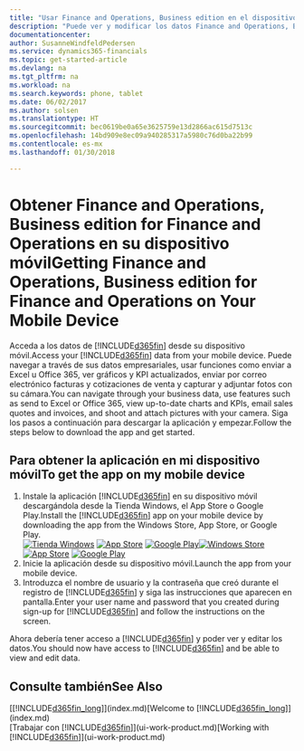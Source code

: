 ```yaml
---
title: "Usar Finance and Operations, Business edition en el dispositivo móvil | Documentos de Microsoft"
description: "Puede ver y modificar los datos Finance and Operations, Business edition en su teléfono o tableta."
documentationcenter: 
author: SusanneWindfeldPedersen
ms.service: dynamics365-financials
ms.topic: get-started-article
ms.devlang: na
ms.tgt_pltfrm: na
ms.workload: na
ms.search.keywords: phone, tablet
ms.date: 06/02/2017
ms.author: solsen
ms.translationtype: HT
ms.sourcegitcommit: bec0619be0a65e3625759e13d2866ac615d7513c
ms.openlocfilehash: 14bd909e8ec09a940285317a5980c76d0ba22b99
ms.contentlocale: es-mx
ms.lasthandoff: 01/30/2018

---
```


# <a name="getting-finance-and-operations-business-edition-for-finance-and-operations-on-your-mobile-device"></a><span data-ttu-id="2499b-103">Obtener Finance and Operations, Business edition for Finance and Operations en su dispositivo móvil</span><span class="sxs-lookup"><span data-stu-id="2499b-103">Getting Finance and Operations, Business edition for Finance and Operations on Your Mobile Device</span></span>
<span data-ttu-id="2499b-104">Acceda a los datos de [!INCLUDE[d365fin](includes/d365fin_md.md)] desde su dispositivo móvil.</span><span class="sxs-lookup"><span data-stu-id="2499b-104">Access your [!INCLUDE[d365fin](includes/d365fin_md.md)] data from your mobile device.</span></span> <span data-ttu-id="2499b-105">Puede navegar a través de sus datos empresariales, usar funciones como enviar a Excel u Office 365, ver gráficos y KPI actualizados, enviar por correo electrónico facturas y cotizaciones de venta y capturar y adjuntar fotos con su cámara.</span><span class="sxs-lookup"><span data-stu-id="2499b-105">You can navigate through your business data, use features such as send to Excel or Office 365, view up-to-date charts and KPIs, email sales quotes and invoices, and shoot and attach pictures with your camera.</span></span> <span data-ttu-id="2499b-106">Siga los pasos a continuación para descargar la aplicación y empezar.</span><span class="sxs-lookup"><span data-stu-id="2499b-106">Follow the steps below to download the app and get started.</span></span>

## <a name="to-get-the-app-on-my-mobile-device"></a><span data-ttu-id="2499b-107">Para obtener la aplicación en mi dispositivo móvil</span><span class="sxs-lookup"><span data-stu-id="2499b-107">To get the app on my mobile device</span></span>
1. <span data-ttu-id="2499b-108">Instale la aplicación [!INCLUDE[d365fin](includes/d365fin_md.md)] en su dispositivo móvil descargándola desde la Tienda Windows, el App Store o Google Play.</span><span class="sxs-lookup"><span data-stu-id="2499b-108">Install the [!INCLUDE[d365fin](includes/d365fin_md.md)] app on your mobile device by downloading the app from the Windows Store, App Store, or Google Play.</span></span>  
<span data-ttu-id="2499b-109">[![Tienda Windows](./media/install-mobile-app/windowsstore.png)](http://go.microsoft.com/fwlink/?LinkId=734848)
[![App Store](./media/install-mobile-app/appstore.png)](http://go.microsoft.com/fwlink/?LinkId=734847) [![Google Play](./media/install-mobile-app/googleplay.png)](http://go.microsoft.com/fwlink/?LinkId=734849)</span><span class="sxs-lookup"><span data-stu-id="2499b-109">[![Windows Store](./media/install-mobile-app/windowsstore.png)](http://go.microsoft.com/fwlink/?LinkId=734848)
[![App Store](./media/install-mobile-app/appstore.png)](http://go.microsoft.com/fwlink/?LinkId=734847) [![Google Play](./media/install-mobile-app/googleplay.png)](http://go.microsoft.com/fwlink/?LinkId=734849)</span></span>  
2. <span data-ttu-id="2499b-110">Inicie la aplicación desde su dispositivo móvil.</span><span class="sxs-lookup"><span data-stu-id="2499b-110">Launch the app from your mobile device.</span></span>
3. <span data-ttu-id="2499b-111">Introduzca el nombre de usuario y la contraseña que creó durante el registro de [!INCLUDE[d365fin](includes/d365fin_md.md)] y siga las instrucciones que aparecen en pantalla.</span><span class="sxs-lookup"><span data-stu-id="2499b-111">Enter your user name and password that you created during sign-up for [!INCLUDE[d365fin](includes/d365fin_md.md)] and follow the instructions on the screen.</span></span>

<span data-ttu-id="2499b-112">Ahora debería tener acceso a [!INCLUDE[d365fin](includes/d365fin_md.md)] y poder ver y editar los datos.</span><span class="sxs-lookup"><span data-stu-id="2499b-112">You should now have access to [!INCLUDE[d365fin](includes/d365fin_md.md)] and be able to view and edit data.</span></span>

## <a name="see-also"></a><span data-ttu-id="2499b-113">Consulte también</span><span class="sxs-lookup"><span data-stu-id="2499b-113">See Also</span></span>
<span data-ttu-id="2499b-114">[[!INCLUDE[d365fin_long](includes/d365fin_long_md.md)]](index.md)</span><span class="sxs-lookup"><span data-stu-id="2499b-114">[Welcome to [!INCLUDE[d365fin_long](includes/d365fin_long_md.md)]](index.md)</span></span>  
<span data-ttu-id="2499b-115">[Trabajar con [!INCLUDE[d365fin](includes/d365fin_md.md)]](ui-work-product.md)</span><span class="sxs-lookup"><span data-stu-id="2499b-115">[Working with [!INCLUDE[d365fin](includes/d365fin_md.md)]](ui-work-product.md)</span></span>  

